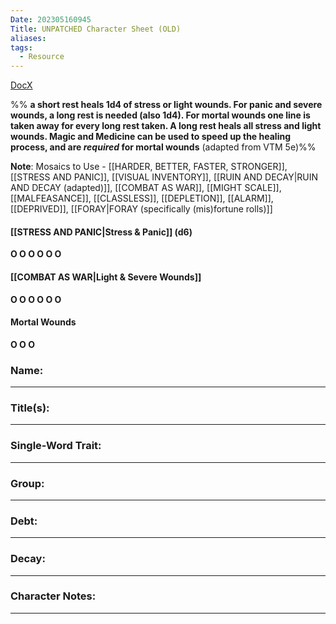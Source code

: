 ```yaml
---
Date: 202305160945
Title: UNPATCHED Character Sheet (OLD)
aliases: 
tags:
  - Resource
---
```

[DocX](https://docs.google.com/document/d/1IFYk_5UhAIBUh382kpiO2hOyrcsOcV41/edit#)

%% **a short rest heals 1d4 of stress or light wounds. For panic and severe wounds, a long rest is needed (also 1d4). For mortal wounds one line is taken away for every long rest taken. A long rest heals all stress and light wounds. Magic and Medicine can be used to speed up the healing process, and are *required*  for mortal wounds** (adapted from VTM 5e)%%

**Note**: Mosaics to Use -  [[HARDER, BETTER, FASTER, STRONGER]], [[STRESS AND PANIC]], [[VISUAL INVENTORY]], [[RUIN AND DECAY|RUIN AND DECAY (adapted)]], [[COMBAT AS WAR]], [[MIGHT SCALE]],[[MALFEASANCE]], [[CLASSLESS]], [[DEPLETION]], [[ALARM]], [[DEPRIVED]], [[FORAY|FORAY (specifically (mis)fortune rolls)]]

#### [[STRESS AND PANIC|Stress & Panic]] (d6)
**O O O O O O**

#### [[COMBAT AS WAR|Light & Severe Wounds]]
**O O O O O O**

#### Mortal Wounds
**O O O**

### Name:
---






### Title(s):
---





### Single-Word Trait:
---




### Group:
---





### Debt:
---





### Decay:
---






### Character Notes:
---













